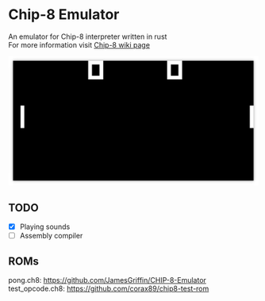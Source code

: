 # Chip-8 Emulator
An emulator for Chip-8 interpreter written in rust  
For more information visit [Chip-8 wiki page](https://en.wikipedia.org/wiki/CHIP-8)

![pong screenshot](./screenshots/pong.png)

## TODO
- [X] Playing sounds  
- [ ] Assembly compiler

## ROMs
pong.ch8: https://github.com/JamesGriffin/CHIP-8-Emulator  
test_opcode.ch8: https://github.com/corax89/chip8-test-rom
